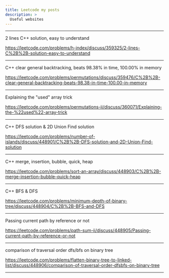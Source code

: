 ```yaml
---
title: Leetcode my posts
description: >
  Useful websites 
---
```



**************************************************************************

2 lines C++ solution, easy to understand

https://leetcode.com/problems/h-index/discuss/359325/2-lines-C%2B%2B-solution-easy-to-understand

**************************************************************************

C++ clear general backtracking, beats 98.38% in time, 100.00% in memory

https://leetcode.com/problems/permutations/discuss/359476/C%2B%2B-clear-general-backtracking-beats-98.38-in-time-100.00-in-memory


**************************************************************************


Explaining the "used" array trick

https://leetcode.com/problems/permutations-ii/discuss/360071/Explaining-the-%22used%22-array-trick

**************************************************************************


C++ DFS solution & 2D Union Find solution

https://leetcode.com/problems/number-of-islands/discuss/448901/C%2B%2B-DFS-solution-and-2D-Union-Find-solution

**************************************************************************

C++ merge, insertion, bubble, quick, heap

https://leetcode.com/problems/sort-an-array/discuss/448903/C%2B%2B-merge-insertion-bubble-quick-heap

**************************************************************************

C++ BFS & DFS

https://leetcode.com/problems/minimum-depth-of-binary-tree/discuss/448904/C%2B%2B-BFS-and-DFS

**************************************************************************

Passing current path by reference or not


https://leetcode.com/problems/path-sum-ii/discuss/448905/Passing-current-path-by-reference-or-not

**************************************************************************

comparison of traversal order dfs/bfs on binary tree

https://leetcode.com/problems/flatten-binary-tree-to-linked-list/discuss/448906/comparison-of-traversal-order-dfsbfs-on-binary-tree


**************************************************************************















